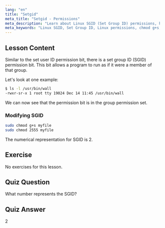```yaml
---
lang: "en"
title: "Setgid"
meta_title: "Setgid - Permissions"
meta_description: "Learn about Linux SGID (Set Group ID) permissions, how they work, and how to modify them. Understand this crucial Linux security concept."
meta_keywords: "Linux SGID, Set Group ID, Linux permissions, chmod g+s, Linux security, beginner Linux, Linux tutorial"
---
```


## Lesson Content

Similar to the set user ID permission bit, there is a set group ID (SGID) permission bit. This bit allows a program to run as if it were a member of that group.

Let's look at one example:

```bash
$ ls -l /usr/bin/wall
-rwxr-sr-x 1 root tty 19024 Dec 14 11:45 /usr/bin/wall
```

We can now see that the permission bit is in the group permission set.

### Modifying SGID

```bash
sudo chmod g+s myfile
sudo chmod 2555 myfile
```

The numerical representation for SGID is 2.

## Exercise

No exercises for this lesson.

## Quiz Question

What number represents the SGID?

## Quiz Answer

2
